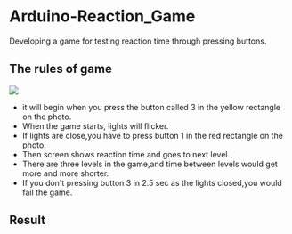 # Arduino-Reaction_Game

Developing a game for testing reaction time through pressing buttons. 

## The rules of game
![](https://i.imgur.com/I6zFwOZ.jpg)
* it will begin when you press the button called 3 in the yellow rectangle on the photo.
* When the game starts, lights will flicker. 
* If lights are close,you have to press button 1 in the red rectangle on the photo.
* Then screen shows reaction time and goes to next level. 
* There are three levels in the game,and time between levels would get more and more shorter.
* If you don't pressing button 3 in 2.5 sec as the lights closed,you would fail the game. 

## Result
